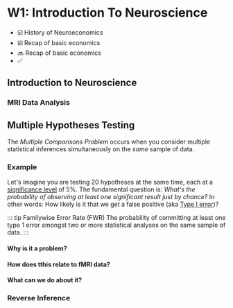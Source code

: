 # W1: Introduction To Neuroscience

- :ballot_box_with_check: History of Neuroeconomics
- :ballot_box_with_check: Recap of basic economics
- :soon: Recap of basic economics
- :white_check_mark:

## Introduction to Neuroscience

### MRI Data Analysis

## Multiple Hypotheses Testing

The _Multiple Comparisons Problem_ occurs when you consider multiple statistical inferences simultaneously on the _same_ sample of data.

### Example

Let's imagine you are testing 20 hypotheses at the same time, each at a [significance level](/statistics/terminology.html#significance-level-%CE%B1) of 5%. The fundamental question is: _What's the probability of observing at least one significant result just by chance?_ In other words: How likely is it that we get a false positive (aka [Type I error](/statistics/terminology.html#type-i-and-type-ii-errors))?

::: tip Familywise Error Rate (FWR)
The probability of committing at least one type 1 error amongst two or more statistical analyses on the same sample of data.
:::

#### Why is it a problem?

#### How does tthis relate to fMRI data?

#### What can we do about it?

### Reverse Inference

